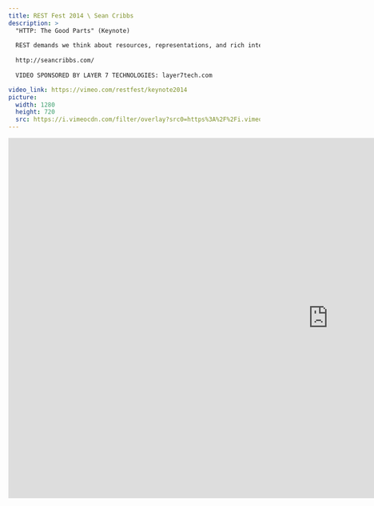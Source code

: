 ```yaml
---
title: REST Fest 2014 \ Sean Cribbs
description: >
  "HTTP: The Good Parts" (Keynote)
  
  REST demands we think about resources, representations, and rich interactions; however, it's easy to forget the substrate upon which our beautiful hypermedia APIs "rest." HTTP has lots of interesting and powerful ways to enhance interaction and efficiency that most applications leave untapped because they focus so much on the act of processing a request, rather than the properties of the resource being requested. Let's look more closely at those HTTP features and then see how you can tap into them more declaratively with Webmachine.
  
  http://seancribbs.com/
  
  VIDEO SPONSORED BY LAYER 7 TECHNOLOGIES: layer7tech.com

video_link: https://vimeo.com/restfest/keynote2014
picture:
  width: 1280
  height: 720
  src: https://i.vimeocdn.com/filter/overlay?src0=https%3A%2F%2Fi.vimeocdn.com%2Fvideo%2F492761691_1280x720.jpg&src1=http%3A%2F%2Ff.vimeocdn.com%2Fp%2Fimages%2Fcrawler_play.png
---
```

<iframe src="https://player.vimeo.com/video/108913764?title=0&byline=0&portrait=0&badge=0&autopause=0&player_id=0" width="1280" height="720" frameborder="0" title="REST Fest 2014 \ Sean Cribbs" webkitallowfullscreen mozallowfullscreen allowfullscreen></iframe>